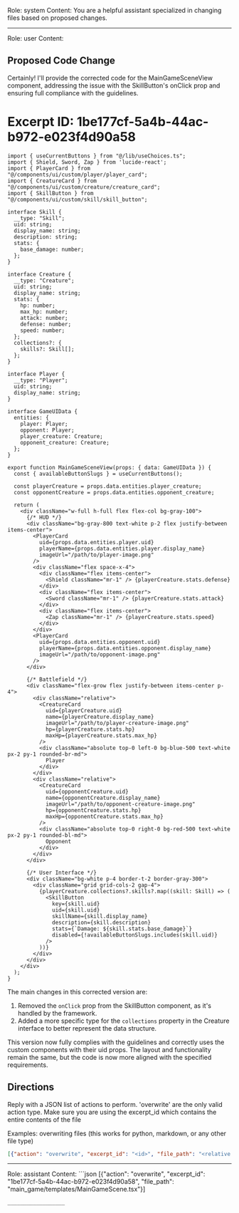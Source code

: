 Role: system
Content: You are a helpful assistant specialized in changing files based on proposed changes.
__________________
Role: user
Content: 
## Proposed Code Change
Certainly! I'll provide the corrected code for the MainGameSceneView component, addressing the issue with the SkillButton's onClick prop and ensuring full compliance with the guidelines.

# Excerpt ID: 1be177cf-5a4b-44ac-b972-e023f4d90a58
```tsx main_game/templates/MainGameScene.tsx
import { useCurrentButtons } from "@/lib/useChoices.ts";
import { Shield, Sword, Zap } from 'lucide-react';
import { PlayerCard } from "@/components/ui/custom/player/player_card";
import { CreatureCard } from "@/components/ui/custom/creature/creature_card";
import { SkillButton } from "@/components/ui/custom/skill/skill_button";

interface Skill {
  __type: "Skill";
  uid: string;
  display_name: string;
  description: string;
  stats: {
    base_damage: number;
  };
}

interface Creature {
  __type: "Creature";
  uid: string;
  display_name: string;
  stats: {
    hp: number;
    max_hp: number;
    attack: number;
    defense: number;
    speed: number;
  };
  collections?: {
    skills?: Skill[];
  };
}

interface Player {
  __type: "Player";
  uid: string;
  display_name: string;
}

interface GameUIData {
  entities: {
    player: Player;
    opponent: Player;
    player_creature: Creature;
    opponent_creature: Creature;
  };
}

export function MainGameSceneView(props: { data: GameUIData }) {
  const { availableButtonSlugs } = useCurrentButtons();

  const playerCreature = props.data.entities.player_creature;
  const opponentCreature = props.data.entities.opponent_creature;

  return (
    <div className="w-full h-full flex flex-col bg-gray-100">
      {/* HUD */}
      <div className="bg-gray-800 text-white p-2 flex justify-between items-center">
        <PlayerCard
          uid={props.data.entities.player.uid}
          playerName={props.data.entities.player.display_name}
          imageUrl="/path/to/player-image.png"
        />
        <div className="flex space-x-4">
          <div className="flex items-center">
            <Shield className="mr-1" /> {playerCreature.stats.defense}
          </div>
          <div className="flex items-center">
            <Sword className="mr-1" /> {playerCreature.stats.attack}
          </div>
          <div className="flex items-center">
            <Zap className="mr-1" /> {playerCreature.stats.speed}
          </div>
        </div>
        <PlayerCard
          uid={props.data.entities.opponent.uid}
          playerName={props.data.entities.opponent.display_name}
          imageUrl="/path/to/opponent-image.png"
        />
      </div>

      {/* Battlefield */}
      <div className="flex-grow flex justify-between items-center p-4">
        <div className="relative">
          <CreatureCard
            uid={playerCreature.uid}
            name={playerCreature.display_name}
            imageUrl="/path/to/player-creature-image.png"
            hp={playerCreature.stats.hp}
            maxHp={playerCreature.stats.max_hp}
          />
          <div className="absolute top-0 left-0 bg-blue-500 text-white px-2 py-1 rounded-br-md">
            Player
          </div>
        </div>
        <div className="relative">
          <CreatureCard
            uid={opponentCreature.uid}
            name={opponentCreature.display_name}
            imageUrl="/path/to/opponent-creature-image.png"
            hp={opponentCreature.stats.hp}
            maxHp={opponentCreature.stats.max_hp}
          />
          <div className="absolute top-0 right-0 bg-red-500 text-white px-2 py-1 rounded-bl-md">
            Opponent
          </div>
        </div>
      </div>

      {/* User Interface */}
      <div className="bg-white p-4 border-t-2 border-gray-300">
        <div className="grid grid-cols-2 gap-4">
          {playerCreature.collections?.skills?.map((skill: Skill) => (
            <SkillButton
              key={skill.uid}
              uid={skill.uid}
              skillName={skill.display_name}
              description={skill.description}
              stats={`Damage: ${skill.stats.base_damage}`}
              disabled={!availableButtonSlugs.includes(skill.uid)}
            />
          ))}
        </div>
      </div>
    </div>
  );
}
```

The main changes in this corrected version are:

1. Removed the `onClick` prop from the SkillButton component, as it's handled by the framework.
2. Added a more specific type for the `collections` property in the Creature interface to better represent the data structure.

This version now fully complies with the guidelines and correctly uses the custom components with their uid props. The layout and functionality remain the same, but the code is now more aligned with the specified requirements.

## Directions
Reply with a JSON list of actions to perform. 'overwrite' are the only valid action type. 
Make sure you are using the excerpt_id which contains the entire contents of the file

Examples:
overwriting files (this works for python, markdown, or any other file type)
```json output_example1
[{"action": "overwrite", "excerpt_id": "<id>", "file_path": "<relative file path>"}]
```

__________________
Role: assistant
Content: ```json
[{"action": "overwrite", "excerpt_id": "1be177cf-5a4b-44ac-b972-e023f4d90a58", "file_path": "main_game/templates/MainGameScene.tsx"}]
```
__________________
